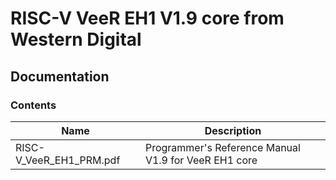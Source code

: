 # RISC-V VeeR EH1 V1.9 core from Western Digital

## Documentation

### Contents
Name                     | Description
----------------------   | ------------------------------
RISC-V_VeeR_EH1_PRM.pdf | Programmer's Reference Manual V1.9 for VeeR EH1 core
